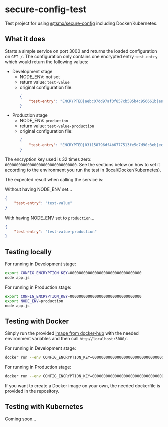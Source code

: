 # secure-config-test

Test project for using [@tsmx/secure-config](https://github.com/tsmx/secure-config) including Docker/Kubernetes.

## What it does

Starts a simple service on port 3000 and returns the loaded configuration on `GET /`. The configuration only contains one encrypted entry `test-entry` which would return the following values:

- Development stage
  - NODE_ENV: not set
  - return value: `test-value`
  - original configuration file:
    ```json
    {
        "test-entry": "ENCRYPTED|aebc07dd97af3f857cb585b4c956661b|ea18ce1feaa5b8cf4ecb471b9b4401da"
    }
    ```
- Production stage
  - NODE_ENV: `production`
  - return value: `test-value-production`
  - original configuration file:
    ```json
    {
        "test-entry": "ENCRYPTED|031158796df4b6777513fe5d7d90c3eb|ec2daad982848ec0a35fa6f593003398ba10862ce32745f06f75f7cd0a8b5950"
    }
    ```

The encryption key used is 32 times zero: `00000000000000000000000000000000`. See the sections below on how to set it according to the environment you run the test in (local/Docker/Kubernetes).

The expected result when calling the service is:

Without having NODE_ENV set...
```json
{
    "test-entry": "test-value"
}
```

With having NODE_ENV set to `production`...
```json
{
    "test-entry": "test-value-production"
}
```

## Testing locally

For running in Development stage:

```bash
export CONFIG_ENCRYPTION_KEY=00000000000000000000000000000000
node app.js
```

For running in Production stage:

```bash
export CONFIG_ENCRYPTION_KEY=00000000000000000000000000000000
export NODE_ENV=production
node app.js
```

## Testing with Docker

Simply run the provided [image from docker-hub](https://hub.docker.com/r/tsmx/secure-config-test) with the needed environment variables and then call `http//localhost:3000/`.

For running in Development stage:

```bash
docker run --env CONFIG_ENCRYPTION_KEY=00000000000000000000000000000000 -p 3000:3000 tsmx/secure-config-test
```

For running in Production stage:

```bash
docker run --env CONFIG_ENCRYPTION_KEY=00000000000000000000000000000000 --env NODE_ENV=production -p 3000:3000 tsmx/secure-config-test
```

If you want to create a Docker image on your own, the needed dockerfile is provided in the repository.

## Testing with Kubernetes

Coming soon...